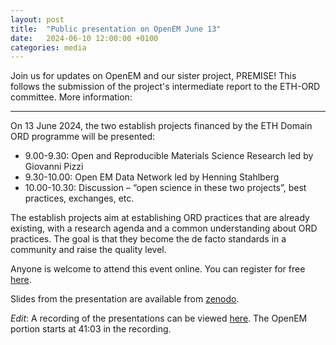 ```yaml
---
layout: post
title:  "Public presentation on OpenEM June 13"
date:   2024-06-10 12:00:00 +0100
categories: media
---
```


Join us for updates on OpenEM and our sister project, PREMISE! This follows the submission of the project's intermediate report to the ETH-ORD committee. More information:

---

On 13 June 2024, the two establish projects financed by the ETH Domain ORD programme will be presented: 
- 9.00-9.30: Open and Reproducible Materials Science Research led by Giovanni Pizzi
- 9.30-10.00: Open EM Data Network led by Henning Stahlberg
- 10.00-10.30: Discussion – “open science in these two projects”, best practices, exchanges, etc. 
 
The establish projects aim at establishing ORD practices that are already existing, with a research agenda and a common understanding about ORD practices. The goal is that they become the de facto standards in a community and raise the quality level. 
 
Anyone is welcome to attend this event online. You can register for free [here](https://lnkd.in/gAQSeQgd).

Slides from the presentation are available from [zenodo](https://zenodo.org/doi/10.5281/zenodo.11632469).

*Edit*: A recording of the presentations can be viewed [here](https://epfl.zoom.us/rec/play/rWpJ4kYbs9Y5tCWx7HSKAjtJ88DpSprhpgrChGQ6MXSq4awDtVU7csV6MUYrfnCSiVuIdQfVoBRel01O.Ck4LyAPReXgo7fm4?canPlayFromShare=true&from=my_recording&continueMode=true&componentName=rec-play&originRequestUrl=https%3A%2F%2Fepfl.zoom.us%2Frec%2Fshare%2FxzKmvOza1unpe_fI7fycddZwltVoXbDDB4sZAITIM76xYg5wx1caRPxedjOKhi3P.jzbj-h0fjspgWxrE). The OpenEM portion starts at 41:03 in the recording.
